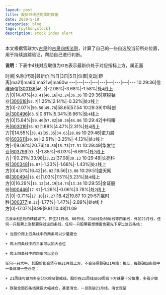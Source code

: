 ```yaml
---
layout: post
title: 股价四线法则实时数据
date: 2020-5-10
categories: blog
tags: [python,stock]
description: stock index alert
---
```



本文根据雪球大v[古泉](https://xueqiu.com/u/7148646888)的[古泉四线法则](https://xueqiu.com/7148646888/130498192)，计算了自己的一些自选股当前所处位置，用于持续追踪验证，帮助自己进行判断。

**说明**：下表中4线对应取值为`红色`表示最新价处于对应指标上方，属正面

时间|名称|代码|最新价|当日|3日|5日|位置|变动|距离|ma21|ma60|ma21w|ma60w
---|---|---|---|---|---|---|---|---
10:29:36|信维通信|[300136](https://xueqiu.com/S/SZ300136)|`46.2`|-2.08%|-3.68%|-1.58%|处`4`线上方|0|14.47%|`43.41`|`40.16`|`42.24`|`36.36`
10:29:36|寒锐钴业|[300618](https://xueqiu.com/S/SZ300618)|`52.7`|1.25%|2.14%|-0.32%|处`2`线上方|0|-2.07%|`50.50`|`49.76`|58.65|57.54
10:29:39|中科创达|[300496](https://xueqiu.com/S/SZ300496)|`63.5`|0.81%|5.34%|6.96%|处`4`线上方|0|15.84%|`59.46`|`57.82`|`60.36`|`44.86`
10:29:42|中科曙光|[603019](https://xueqiu.com/S/SH603019)|`38.92`|1.88%|4.47%|2.31%|处`4`线上方|1|14.55%|`38.41`|`35.35`|`34.65`|`28.89`
10:29:46|诺力股份|[603611](https://xueqiu.com/S/SH603611)|`20.59`|-2.51%|-3.25%|-4.13%|处`3`线上方|-1|9.06%|20.76|`18.80`|`18.73`|`17.51`
10:29:49|华友钴业|[603799](https://xueqiu.com/S/SH603799)|`33.5`|-1.85%|-6.03%|-6.69%|处`2`线上方|-1|0.21%|33.98|`33.22`|37.08|`30.13`
10:29:48|长亮科技|[300348](https://xueqiu.com/S/SZ300348)|`16.07`|-1.23%|-1.68%|-1.43%|处`2`线上方|0|4.51%|16.42|`16.02`|16.56|`13.08`
10:29:51|盛天网络|[300494](https://xueqiu.com/S/SZ300494)|`16.65`|1.03%|7.51%|5.23%|处`4`线上方|0|16.29%|`15.13`|`14.19`|`14.74`|`13.34`
10:29:55|金证股份|[600446](https://xueqiu.com/S/SH600446)|`17.97`|-1.26%|-0.06%|3.78%|处`2`线上方|0|-0.71%|`17.10`|`17.27`|18.42|19.87
10:29:57|赢时胜|[300377](https://xueqiu.com/S/SZ300377)|`8.32`|-1.77%|-1.47%|-2.89%|处`0`线上方|0|-17.07%|8.99|9.81|10.48|11.09

```
古泉4线法则的精髓如下。抓住21日线、60日线、21周线及60周线等四条线，外加21月线，任何一只股票上涨都要穿过这四条线，任何一只股票要想爆雷也要先下穿过这四条线：

+ 当股价爬上四条线中的两条可以少量建仓

+ 爬上四条线中的三条可以加大仓位

+ 爬上四条线中的四条可以全仓

任何一只大牛，其股价都会坚守在21月线上方，不会轻易跌破21月线；相反，每跌破四条线中一条就减一些仓位：

+ 21周线可做为多空分水岭及警戒线，股价在21周线及60周线下方就要十分慎重，多看少做

+ 跌破全部四条线就要大幅减仓，甚至清仓，一旦跌破21月线，清仓观望
```